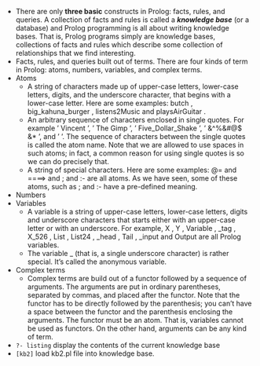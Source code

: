 - There are only **three basic** constructs in Prolog: facts, rules, and queries. A collection of facts and rules is called a ***knowledge base*** (or a database) and Prolog programming is all about writing knowledge bases. That is, Prolog programs simply are knowledge bases, collections of facts and rules which describe some collection of relationships that we find interesting.
- Facts, rules, and queries built out of terms. There are four kinds of term in Prolog: atoms, numbers, variables, and complex terms.
- Atoms
    - A string of characters made up of upper-case letters, lower-case letters, digits, and the underscore character, that begins with a lower-case letter. Here are some examples: butch , big_kahuna_burger , listens2Music and playsAirGuitar .
    - An arbitrary sequence of characters enclosed in single quotes. For example ’ Vincent ’, ’ The  Gimp ’, ’ Five_Dollar_Shake ’, ’ &^%&#@$  &* ’, and ’   ’. The sequence of characters between the single quotes is called the atom name. Note that we are allowed to use spaces in such atoms; in fact, a common reason for using single quotes is so we can do precisely that.
    - A string of special characters. Here are some examples: @= and ====> and ; and :- are all atoms. As we have seen, some of these atoms, such as ; and :- have a pre-defined meaning.
- Numbers
- Variables
    - A variable is a string of upper-case letters, lower-case letters, digits and underscore characters that starts either with an upper-case letter or with an underscore. For example, X , Y , Variable , _tag , X_526 , List , List24 , _head , Tail , _input and Output are all Prolog variables.
    - The variable _ (that is, a single underscore character) is rather special. It’s called the anonymous variable.
- Complex terms
    - Complex terms are build out of a functor followed by a sequence of arguments. The arguments are put in ordinary parentheses, separated by commas, and placed after the functor. Note that the functor has to be directly followed by the parenthesis; you can’t have a space between the functor and the parenthesis enclosing the arguments. The functor must be an atom. That is, variables cannot be used as functors. On the other hand, arguments can be any kind of term.
- `?- listing` display the contents of the current knowledge base
- `[kb2]` load kb2.pl file into knowledge base.
